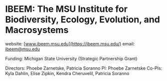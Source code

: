 # IBEEM: The MSU Institute for Biodiversity, Ecology, Evolution, and Macrosystems

website: [www.ibeem.msu.edu](https://ibeem.msu.edu/)
email: ibeem@msu.edu

Funding: Michigan State University (Strategic Partnership Grant)

Directors: Phoebe Zarnetske, Patricia Soranno
PI: Phoebe Zarnetske
Co-PIs: Kyla Dahlin, Elise Zipkin, Kendra Cheruvelil, Patricia Soranno
